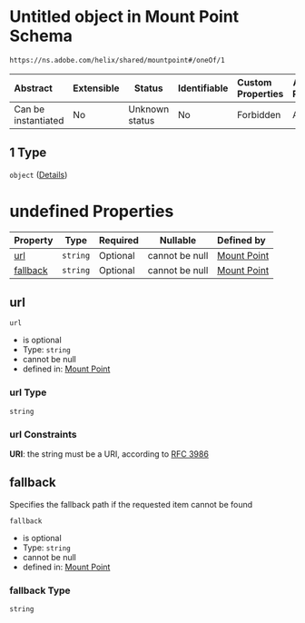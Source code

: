 # Untitled object in Mount Point Schema

```txt
https://ns.adobe.com/helix/shared/mountpoint#/oneOf/1
```




| Abstract            | Extensible | Status         | Identifiable | Custom Properties | Additional Properties | Access Restrictions | Defined In                                                                |
| :------------------ | ---------- | -------------- | ------------ | :---------------- | --------------------- | ------------------- | ------------------------------------------------------------------------- |
| Can be instantiated | No         | Unknown status | No           | Forbidden         | Allowed               | none                | [mountpoint.schema.json\*](mountpoint.schema.json "open original schema") |

## 1 Type

`object` ([Details](mountpoint-oneof-1.md))

# undefined Properties

| Property              | Type     | Required | Nullable       | Defined by                                                                                                                                |
| :-------------------- | -------- | -------- | -------------- | :---------------------------------------------------------------------------------------------------------------------------------------- |
| [url](#url)           | `string` | Optional | cannot be null | [Mount Point](mountpoint-oneof-1-properties-url.md "https&#x3A;//ns.adobe.com/helix/shared/mountpoint#/oneOf/1/properties/url")           |
| [fallback](#fallback) | `string` | Optional | cannot be null | [Mount Point](mountpoint-oneof-1-properties-fallback.md "https&#x3A;//ns.adobe.com/helix/shared/mountpoint#/oneOf/1/properties/fallback") |

## url




`url`

-   is optional
-   Type: `string`
-   cannot be null
-   defined in: [Mount Point](mountpoint-oneof-1-properties-url.md "https&#x3A;//ns.adobe.com/helix/shared/mountpoint#/oneOf/1/properties/url")

### url Type

`string`

### url Constraints

**URI**: the string must be a URI, according to [RFC 3986](https://tools.ietf.org/html/rfc4291 "check the specification")

## fallback

Specifies the fallback path if the requested item cannot be found


`fallback`

-   is optional
-   Type: `string`
-   cannot be null
-   defined in: [Mount Point](mountpoint-oneof-1-properties-fallback.md "https&#x3A;//ns.adobe.com/helix/shared/mountpoint#/oneOf/1/properties/fallback")

### fallback Type

`string`
